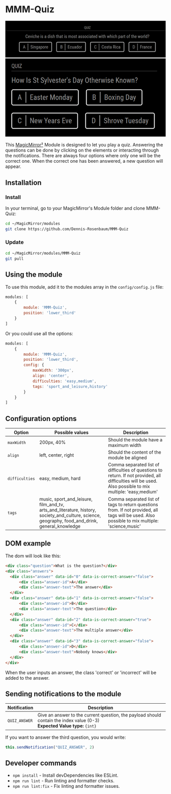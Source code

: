 # MMM-Quiz

![Example of MMM-Quiz](./example_1.png)
![Another example of MMM-Quiz](./example_2.png)

This [MagicMirror²][mm] Module is designed to let you play a quiz. Answering the questions can be done by clicking on the elements or interacting through the notifications. There are always four options where only one will be the correct one. When the correct one has been answered, a new question will appear.

## Installation

### Install

In your terminal, go to your MagicMirror's Module folder and clone MMM-Quiz:

```bash
cd ~/MagicMirror/modules
git clone https://github.com/Dennis-Rosenbaum/MMM-Quiz
```

### Update

```bash
cd ~/MagicMirror/modules/MMM-Quiz
git pull
```

## Using the module

To use this module, add it to the modules array in the `config/config.js` file:
```js
modules: [
    {
        module: 'MMM-Quiz',
        position: 'lower_third'
    }
]
```

Or you could use all the options:
```js
modules: [
    {
        module: 'MMM-Quiz',
        position: 'lower_third',
        config: {
            maxWidth: '300px',
            align: 'center',
            difficulties: 'easy,medium',
            tags: 'sport_and_leisure,history'
        }
    }
]
```

## Configuration options

Option|Possible values|Description
------|------|-----------
`maxWidth`|200px, 40%|Should the module have a maximum width
`align`|left, center, right|Should the content of the module be aligned
`difficulties`|easy, medium, hard|Comma separated list of difficulties of questions to return. If not provided, all difficulties will be used. Also possible to mix multiple: 'easy,medium'
`tags`|music, sport_and_leisure, film_and_tv, arts_and_literature, history, society_and_culture, science, geography, food_and_drink, general_knowledge|Comma separated list of tags to return questions from. If not provided, all tags will be used. Also possible to mix multiple: 'science,music'

## DOM example
The dom will look like this:

```html
<div class="question">What is the question?</div>
<div class="answers">
  <div class="answer" data-id="0" data-is-correct-answer="false">
      <div class="answer-id">A</div>
      <div class="answer-text">The answer</div>
  </div>
  <div class="answer" data-id="1" data-is-correct-answer="false">
      <div class="answer-id">B</div>
      <div class="answer-text">The question</div>
  </div>
  <div class="answer" data-id="2" data-is-correct-answer="true">
      <div class="answer-id">C</div>
      <div class="answer-text">The multiple answer</div>
  </div>
  <div class="answer" data-id="3" data-is-correct-answer="false">
      <div class="answer-id">D</div>
      <div class="answer-text">Nobody knows</div>
  </div>
</div>
```

When the user inputs an answer, the class 'correct' or 'incorrect' will be added to the answer. 

## Sending notifications to the module

Notification|Description
------|-----------
`QUIZ_ANSWER`|Give an answer to the current question, the payload should contain the index value (0-3)<br/>**Expected Value type:** `{int}`

If you want to answer the third question, you would write:
```js
this.sendNotification("QUIZ_ANSWER", 2)
```

## Developer commands

- `npm install` - Install devDependencies like ESLint.
- `npm run lint` - Run linting and formatter checks.
- `npm run lint:fix` - Fix linting and formatter issues.

[mm]: https://github.com/MagicMirrorOrg/MagicMirror